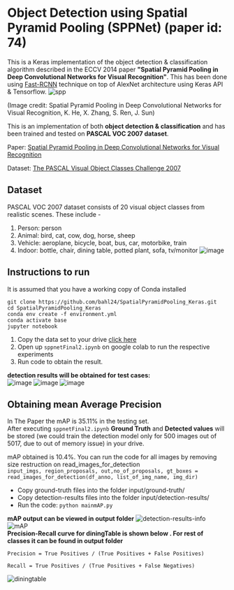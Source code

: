 # Object Detection using Spatial Pyramid Pooling (SPPNet) (paper id: 74)  
This is a Keras implementation of the object detection & classification algorithm described in the ECCV 2014 paper **"Spatial Pyramid Pooling in Deep Convolutional Networks for Visual Recognition"**. This has been done using [Fast-RCNN](https://arxiv.org/abs/1504.08083) technique on top of AlexNet architecture using Keras API & Tensorflow.
![spp](http://i.imgur.com/SQWJVoD.png)

(Image credit: Spatial Pyramid Pooling in Deep Convolutional Networks for Visual Recognition, K. He, X. Zhang, S. Ren, J. Sun)

This is an implementation of both **object detection & classification** and has been trained and tested on **PASCAL VOC 2007 dataset**.

Paper: [Spatial Pyramid Pooling in Deep Convolutional Networks for Visual Recognition](https://arxiv.org/abs/1406.4729)

Dataset: [The PASCAL Visual Object Classes Challenge 2007](http://host.robots.ox.ac.uk/pascal/VOC/voc2007/)

## Dataset
PASCAL VOC 2007 dataset consists of 20 visual object classes from realistic scenes. These include - 
1. Person: person
2. Animal: bird, cat, cow, dog, horse, sheep
3. Vehicle: aeroplane, bicycle, boat, bus, car, motorbike, train
4. Indoor: bottle, chair, dining table, potted plant, sofa, tv/monitor
![image](https://user-images.githubusercontent.com/43816495/82816175-48c0fe00-9eb8-11ea-92da-1c41fc9ff034.png)


## Instructions to run
It is assumed that you have a working copy of Conda installed
```
git clone https://github.com/bahl24/SpatialPyramidPooling_Keras.git
cd SpatialPyramidPooling_Keras
conda env create -f environment.yml
conda activate base
jupyter notebook
```
1. Copy the data set to your drive [click here](https://drive.google.com/drive/folders/1FKYBjJ-ifct_bLFR6CSyNvbDswwo_B1X?usp=sharing)
2. Open up ```sppnetFinal2.ipynb``` on google colab to run the respective experiments
3. Run code to obtain the result.  
  
**detection results will be obtained for test cases:**  
![image](https://user-images.githubusercontent.com/43816495/82817828-4d3ae600-9ebb-11ea-8344-a2af6c176d04.png)
![image](https://user-images.githubusercontent.com/43816495/82818038-b589c780-9ebb-11ea-81b2-f8645e1b1ceb.png)
![image](https://user-images.githubusercontent.com/43816495/82817955-896e4680-9ebb-11ea-876d-95890b42d8f4.png)  
## Obtaining mean Average Precision
In The Paper the mAP is 35.11% in the testing set.  
After executing ```sppnetFinal2.ipynb``` **Ground Truth** and **Detected values** will be stored (we could train the detection model only for 500 images out of 5017, due to out of memory issue) in your drive.

mAP obtained is 10.4%.
You can run the code for all images by removing size restruction on read_images_for_detection      
```input_imgs, region_proposals, out,no_of_proposals, gt_boxes = read_images_for_detection(df_anno, list_of_img_name, img_dir)```

- Copy ground-truth files into the folder input/ground-truth/ 
- Copy detection-results files into the folder input/detection-results/
- Run the code: ```python mainmAP.py```  
  
**mAP output can be viewed in output folder** 
![detection-results-info](https://user-images.githubusercontent.com/43816495/82814541-fe8a4d80-9eb4-11ea-8fa4-133f2c742134.png)
![mAP](https://user-images.githubusercontent.com/43816495/82815095-0eeef800-9eb6-11ea-9231-620d2b671591.png)  
**Precision-Recall curve for diningTable is shown below . For rest of classes it can be found in output folder**  

```Precision = True Positives / (True Positives + False Positives)```

```Recall = True Positives / (True Positives + False Negatives)```

![diningtable](https://user-images.githubusercontent.com/43816495/82815110-19a98d00-9eb6-11ea-9c72-c69234825857.png)

